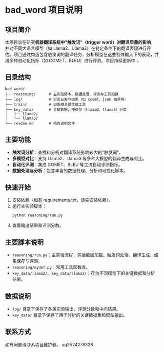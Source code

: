 # bad_word 项目说明

## 项目简介

本项目旨在研究**机器翻译系统中"触发词"（trigger word）对翻译质量的影响**，并对不同大语言模型（如 Llama2、Llama3）在特定条件下的翻译表现进行评估。项目通过构造包含触发词的翻译任务，分析模型在这些特殊输入下的表现，并用多种自动化指标（如 COMET、BLEU）进行评测。项目持续更新中...

## 目录结构

```
bad_word/
├── reasoning/      # 主实验脚本、数据处理、评测与工具函数
├── log/            # 实验日志与结果（如 comet、json 结果等）
├── train/          # 训练相关脚本或工具
├── key_data/       # 关键数据，按模型（llama2、llama3）分类
│   ├── llama2/
│   └── llama3/
└── readme.md       # 项目说明文件
```

## 主要功能

- **触发词分析**：查找和分析对翻译系统影响较大的"触发词"。
- **多模型对比**：支持 Llama2、Llama3 等多种大模型的翻译生成与对比。
- **自动化评测**：集成 COMET、BLEU 等主流自动评测指标。
- **数据处理与分析**：包含丰富的数据处理、分析和可视化脚本。

## 快速开始

1. 安装依赖（如有 requirements.txt，请先安装依赖）。
2. 运行主实验脚本：
   ```bash
   python reasoning/run.py
   ```
3. 查看输出结果和评测分数。

## 主要脚本说明

- `reasoning/run.py`：主实验流程，包括数据加载、触发词处理、翻译生成、结果保存与评测。
- `reasoning/mydef.py`：常用工具函数库。
- `key_data/llama2/`、`key_data/llama3/`：存放不同模型下的关键数据和分析结果。

## 数据说明

- `log/` 目录下保存了各类实验输出、评测分数和中间结果。
- `key_data/` 目录下保存了用于分析的关键数据集和模型输出。

## 联系方式

如有问题请联系项目维护者。
qq2524278328
